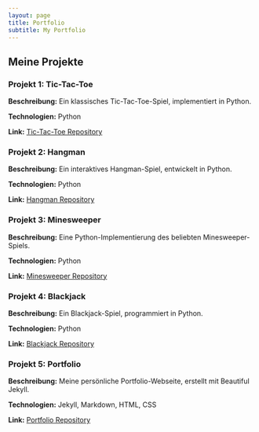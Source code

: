 ```yaml
---
layout: page
title: Portfolio
subtitle: My Portfolio
---
```


## Meine Projekte

### Projekt 1: Tic-Tac-Toe

**Beschreibung:** Ein klassisches Tic-Tac-Toe-Spiel, implementiert in Python.

**Technologien:** Python

**Link:** [Tic-Tac-Toe Repository](https://github.com/nik1q/Tic-Tac-Toe)

### Projekt 2: Hangman

**Beschreibung:** Ein interaktives Hangman-Spiel, entwickelt in Python.

**Technologien:** Python

**Link:** [Hangman Repository](https://github.com/nik1q/Hangman)

### Projekt 3: Minesweeper

**Beschreibung:** Eine Python-Implementierung des beliebten Minesweeper-Spiels.

**Technologien:** Python

**Link:** [Minesweeper Repository](https://github.com/nik1q/Minesweeper)

### Projekt 4: Blackjack

**Beschreibung:** Ein Blackjack-Spiel, programmiert in Python.

**Technologien:** Python

**Link:** [Blackjack Repository](https://github.com/nik1q/Blackjack)

### Projekt 5: Portfolio

**Beschreibung:** Meine persönliche Portfolio-Webseite, erstellt mit Beautiful Jekyll.

**Technologien:** Jekyll, Markdown, HTML, CSS

**Link:** [Portfolio Repository](https://github.com/nik1q/portfolio)
